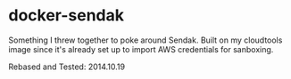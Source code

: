docker-sendak
=============

Something I threw together to poke around Sendak. Built on my cloudtools image since it's already set up to import AWS credentials for sanboxing. 

Rebased and Tested: 2014.10.19
